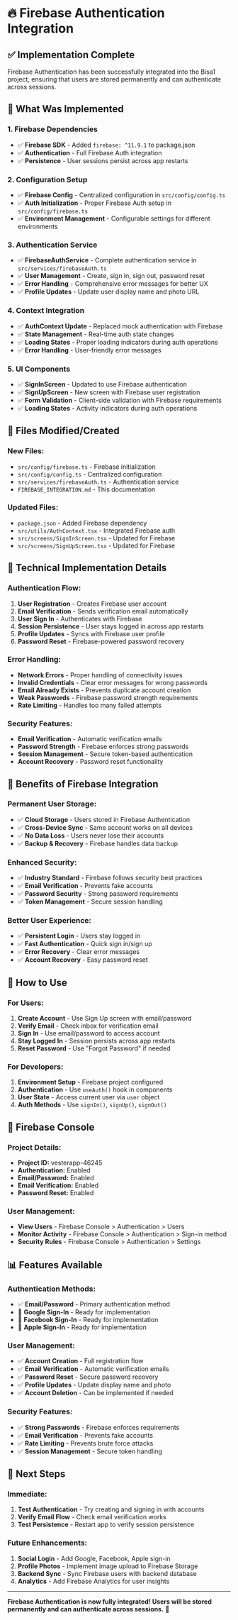 # 🔥 Firebase Authentication Integration

## ✅ **Implementation Complete**

Firebase Authentication has been successfully integrated into the Bisa1 project, ensuring that users are stored permanently and can authenticate across sessions.

## 🚀 **What Was Implemented**

### **1. Firebase Dependencies**
- ✅ **Firebase SDK** - Added `firebase: ^11.9.1` to package.json
- ✅ **Authentication** - Full Firebase Auth integration
- ✅ **Persistence** - User sessions persist across app restarts

### **2. Configuration Setup**
- ✅ **Firebase Config** - Centralized configuration in `src/config/config.ts`
- ✅ **Auth Initialization** - Proper Firebase Auth setup in `src/config/firebase.ts`
- ✅ **Environment Management** - Configurable settings for different environments

### **3. Authentication Service**
- ✅ **FirebaseAuthService** - Complete authentication service in `src/services/firebaseAuth.ts`
- ✅ **User Management** - Create, sign in, sign out, password reset
- ✅ **Error Handling** - Comprehensive error messages for better UX
- ✅ **Profile Updates** - Update user display name and photo URL

### **4. Context Integration**
- ✅ **AuthContext Update** - Replaced mock authentication with Firebase
- ✅ **State Management** - Real-time auth state changes
- ✅ **Loading States** - Proper loading indicators during auth operations
- ✅ **Error Handling** - User-friendly error messages

### **5. UI Components**
- ✅ **SignInScreen** - Updated to use Firebase authentication
- ✅ **SignUpScreen** - New screen with Firebase user registration
- ✅ **Form Validation** - Client-side validation with Firebase requirements
- ✅ **Loading States** - Activity indicators during auth operations

## 📁 **Files Modified/Created**

### **New Files:**
- `src/config/firebase.ts` - Firebase initialization
- `src/config/config.ts` - Centralized configuration
- `src/services/firebaseAuth.ts` - Authentication service
- `FIREBASE_INTEGRATION.md` - This documentation

### **Updated Files:**
- `package.json` - Added Firebase dependency
- `src/utils/AuthContext.tsx` - Integrated Firebase auth
- `src/screens/SignInScreen.tsx` - Updated for Firebase
- `src/screens/SignUpScreen.tsx` - Updated for Firebase

## 🔧 **Technical Implementation Details**

### **Authentication Flow:**
1. **User Registration** - Creates Firebase user account
2. **Email Verification** - Sends verification email automatically
3. **User Sign In** - Authenticates with Firebase
4. **Session Persistence** - User stays logged in across app restarts
5. **Profile Updates** - Syncs with Firebase user profile
6. **Password Reset** - Firebase-powered password recovery

### **Error Handling:**
- **Network Errors** - Proper handling of connectivity issues
- **Invalid Credentials** - Clear error messages for wrong passwords
- **Email Already Exists** - Prevents duplicate account creation
- **Weak Passwords** - Firebase password strength requirements
- **Rate Limiting** - Handles too many failed attempts

### **Security Features:**
- **Email Verification** - Automatic verification emails
- **Password Strength** - Firebase enforces strong passwords
- **Session Management** - Secure token-based authentication
- **Account Recovery** - Password reset functionality

## 🎯 **Benefits of Firebase Integration**

### **Permanent User Storage:**
- ✅ **Cloud Storage** - Users stored in Firebase Authentication
- ✅ **Cross-Device Sync** - Same account works on all devices
- ✅ **No Data Loss** - Users never lose their accounts
- ✅ **Backup & Recovery** - Firebase handles data backup

### **Enhanced Security:**
- ✅ **Industry Standard** - Firebase follows security best practices
- ✅ **Email Verification** - Prevents fake accounts
- ✅ **Password Security** - Strong password requirements
- ✅ **Token Management** - Secure session handling

### **Better User Experience:**
- ✅ **Persistent Login** - Users stay logged in
- ✅ **Fast Authentication** - Quick sign in/sign up
- ✅ **Error Recovery** - Clear error messages
- ✅ **Account Recovery** - Easy password reset

## 🚀 **How to Use**

### **For Users:**
1. **Create Account** - Use Sign Up screen with email/password
2. **Verify Email** - Check inbox for verification email
3. **Sign In** - Use email/password to access account
4. **Stay Logged In** - Session persists across app restarts
5. **Reset Password** - Use "Forgot Password" if needed

### **For Developers:**
1. **Environment Setup** - Firebase project configured
2. **Authentication** - Use `useAuth()` hook in components
3. **User State** - Access current user via `user` object
4. **Auth Methods** - Use `signIn()`, `signUp()`, `signOut()`

## 🔗 **Firebase Console**

### **Project Details:**
- **Project ID:** vesterapp-46245
- **Authentication:** Enabled
- **Email/Password:** Enabled
- **Email Verification:** Enabled
- **Password Reset:** Enabled

### **User Management:**
- **View Users** - Firebase Console > Authentication > Users
- **Monitor Activity** - Firebase Console > Authentication > Sign-in method
- **Security Rules** - Firebase Console > Authentication > Settings

## 📊 **Features Available**

### **Authentication Methods:**
- ✅ **Email/Password** - Primary authentication method
- 🔄 **Google Sign-In** - Ready for implementation
- 🔄 **Facebook Sign-In** - Ready for implementation
- 🔄 **Apple Sign-In** - Ready for implementation

### **User Management:**
- ✅ **Account Creation** - Full registration flow
- ✅ **Email Verification** - Automatic verification emails
- ✅ **Password Reset** - Secure password recovery
- ✅ **Profile Updates** - Update display name and photo
- ✅ **Account Deletion** - Can be implemented if needed

### **Security Features:**
- ✅ **Strong Passwords** - Firebase enforces requirements
- ✅ **Email Verification** - Prevents fake accounts
- ✅ **Rate Limiting** - Prevents brute force attacks
- ✅ **Session Management** - Secure token handling

## 🎉 **Next Steps**

### **Immediate:**
1. **Test Authentication** - Try creating and signing in with accounts
2. **Verify Email Flow** - Check email verification works
3. **Test Persistence** - Restart app to verify session persistence

### **Future Enhancements:**
1. **Social Login** - Add Google, Facebook, Apple sign-in
2. **Profile Photos** - Implement image upload to Firebase Storage
3. **Backend Sync** - Sync Firebase users with backend database
4. **Analytics** - Add Firebase Analytics for user insights

---

**Firebase Authentication is now fully integrated! Users will be stored permanently and can authenticate across sessions.** 🚀 